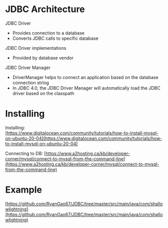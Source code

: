 # JDBC Architecture

JDBC Driver
* Provides connection to a database
* Converts JDBC calls to specific database

JDBC Driver implementations
* Provided by database vendor

JDBC Driver Manager
* DriverManager helps to connect an application based on the database connection string  
* In JDBC 4.0, the JDBC Driver Manager will automatically load the JDBC driver based on the classpath

# Installing 
Installing:    
[https://www.digitalocean.com/community/tutorials/how-to-install-mysql-on-ubuntu-20-04](https://www.digitalocean.com/community/tutorials/how-to-install-mysql-on-ubuntu-20-04)


Connecting to DB:
[https://www.a2hosting.ca/kb/developer-corner/mysql/connect-to-mysql-from-the-command-line](https://www.a2hosting.ca/kb/developer-corner/mysql/connect-to-mysql-from-the-command-line)

# Example

[https://github.com/RyanGao67/JDBC/tree/master/src/main/java/com/shallowlightning](https://github.com/RyanGao67/JDBC/tree/master/src/main/java/com/shallowlightning)
